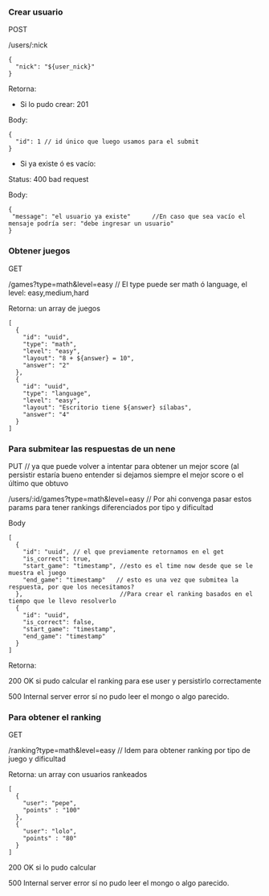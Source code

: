 ### Crear usuario

POST

/users/:nick

```
{
  "nick": "${user_nick}"
}
```

Retorna:

- Si lo pudo crear: 201

Body:

```
{
  "id": 1 // id único que luego usamos para el submit
}
```

- Si ya existe ó es vacío: 

Status: 400 bad request

Body:

```
{
 "message": "el usuario ya existe"      //En caso que sea vacío el mensaje podría ser: "debe ingresar un usuario"
}
```



### Obtener juegos

GET

/games?type=math&level=easy  // El type puede ser math ó language, el level: easy,medium,hard

Retorna: un array de juegos

```
[
  {
    "id": "uuid",
    "type": "math",
    "level": "easy",
    "layout": "8 + ${answer} = 10",
    "answer": "2"
  },
  {
    "id": "uuid",
    "type": "language",
    "level": "easy",
    "layout": "Escritorio tiene ${answer} sílabas",
    "answer": "4"
  }
]
```

### Para submitear las respuestas de un nene

PUT // ya que puede volver a intentar para obtener un mejor score (al persistir estaría bueno entender si dejamos siempre el mejor score o el último que obtuvo

/users/:id/games?type=math&level=easy // Por ahi convenga pasar estos params para tener rankings diferenciados por tipo y dificultad

Body

```
[
  {
    "id": "uuid", // el que previamente retornamos en el get
    "is_correct": true,
    "start_game": "timestamp", //esto es el time now desde que se le muestra el juego
    "end_game": "timestamp"   // esto es una vez que submitea la respuesta, por que los necesitamos?
  },                           //Para crear el ranking basados en el tiempo que le llevo resolverlo
  {
    "id": "uuid",
    "is_correct": false,
    "start_game": "timestamp",
    "end_game": "timestamp"
  }
]
```

Retorna:

200 OK si pudo calcular el ranking para ese user y persistirlo correctamente

500 Internal server error sí no pudo leer el mongo o algo parecido.



### Para obtener el ranking

GET

/ranking?type=math&level=easy // Idem para obtener ranking por tipo de juego y dificultad

Retorna: un array con usuarios rankeados

```
[
  {
    "user": "pepe",
    "points" : "100"
  },
  {
    "user": "lolo",
    "points" : "80"
  }
]
```


200 OK si lo pudo calcular

500 Internal server error sí no pudo leer el mongo o algo parecido.
